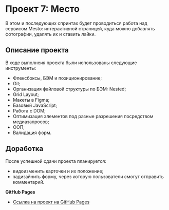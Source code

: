 # Проект 7: Место

В этом и последующих спринтах будет проводиться работа над сервисом Mesto: интерактивной страницей, куда можно добавлять фотографии, удалять их и ставить лайки.

## Описание проекта

В ходе выполнеия проекта были использованы следующие инструменты:
* Флексбоксы, БЭМ и позиционирование;
* Git;
* Организация файловой структуры по БЭМ: Nested;
* Grid Layout;
* Макеты в Figma;
* Базовый JavaScript;
* Работа с DOM;
* Оптимизация элементов под разные разрешения посредством медиазапросов;
* ООП;
* Валидация форм.

## Доработка

После успешной сдачи проекта планируется:
* видоизменить карточки и их положение;
* задизайнить форму, через которую пользователи смогут отправить комментарий.

**GitHub Pages**

* [Ссылка на проект на GitHub Pages](https://aparinalena.github.io/mesto/)